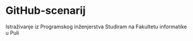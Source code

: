 # GitHub-scenarij
Istraživanje iz Programskog inženjerstva
Studiram na Fakultetu informatike u Puli
